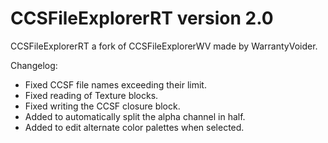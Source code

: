 # CCSFileExplorerRT version 2.0
CCSFileExplorerRT a fork of CCSFileExplorerWV made by WarrantyVoider.

Changelog:

* Fixed CCSF file names exceeding their limit.
* Fixed reading of Texture blocks.
* Fixed writing the CCSF closure block.
* Added to automatically split the alpha channel in half.
* Added to edit alternate color palettes when selected.

